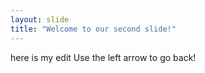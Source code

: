 ```yaml
---
layout: slide
title: "Welcome to our second slide!"
---
```

here is my edit
Use the left arrow to go back!
